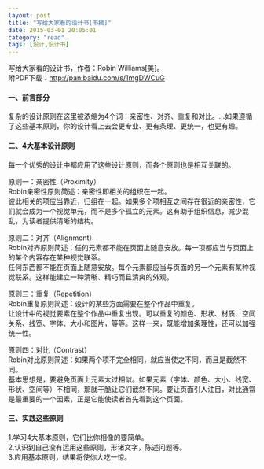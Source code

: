 ```yaml
---
layout: post
title: "写给大家看的设计书[书摘]"
date: 2015-03-01 20:05:01
category: "read"
tags: [设计,设计书]
---
```

写给大家看的设计书，作者：Robin Williams[美]。  
附PDF下载：<http://pan.baidu.com/s/1mgDWCuG><!-- more -->  

#### 一、前言部分
复杂的设计原则在这里被浓缩为4个词：亲密性、对齐、重复和对比。...如果遵循了这些基本原则，你的设计看上去会更专业、更有条理、更统一，也更有趣。  

#### 二、4大基本设计原则
每一个优秀的设计中都应用了这些设计原则，而各个原则也是相互关联的。  

原则一：亲密性（Proximity）  
Robin亲密性原则简述：亲密性即相关的组织在一起。  
彼此相关的项应当靠近，归组在一起。如果多个项相互之间存在很近的亲密性，它们就会成为一个视觉单元，而不是多个孤立的元素。这有助于组织信息，减少混乱，为读者提供清晰的结构。  

原则二：对齐（Alignment）  
Robin对齐原则简述：任何元素都不能在页面上随意安放。每一项都应当与页面上的某个内容存在某种视觉联系。  
任何东西都不能在页面上随意安放。每个元素都应当与页面的另一个元素有某种视觉联系。这样能建立一种清晰、精巧而且清爽的外观。  

原则三：重复（Repetition）  
Robin重复原则简述：设计的某些方面需要在整个作品中重复。  
让设计中的视觉要素在整个作品中重复出现。可以重复的颜色、形状、材质、空间关系、线宽、字体、大小和图片，等等。这样一来，既能增加条理性，还可以加强统一性。  

原则四：对比（Contrast）  
Robin对比原则简述：如果两个项不完全相同，就应当使之不同，而且是截然不同。  
基本思想是，要避免页面上元素太过相似。如果元素（字体、颜色、大小、线宽、形状、空间等）不相同，那就干脆让它们截然不同。要让页面引人注目，对比通常是最重要的一个因素，正是它能使读者首先看到这个页面。  

#### 三、实践这些原则
1.学习4大基本原则，它们比你相像的要简单。  
2.认识到自己没有运用这些原则，形诸文字，陈述问题等。  
3.应用基本原则，结果将使你大吃一惊。  
